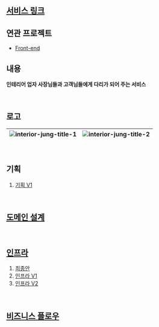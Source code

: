## [서비스 링크](http://interiorjung.shop/)

## 연관 프로젝트
- [Front-end](https://github.com/Taewoongjung/interior-front)

## 내용

**인테리어 업자 사장님들과 고객님들에게 다리가 되어 주는 서비스**

<br/>

## 로고

| ![interior-jung-title-1](https://github.com/Taewoongjung/interior/assets/70272679/d5005eea-5ee8-4275-85c0-464693684301) | ![interior-jung-title-2](https://github.com/Taewoongjung/interior/assets/70272679/3aafd383-5942-4002-a669-dbfe71241c3d) |
|---|---|

<br/>

## 기획

1. [기획 V1](https://github.com/Taewoongjung/interior/wiki/%EA%B8%B0%ED%9A%8D#v1)

<br/>

## [도메인 설계](https://github.com/Taewoongjung/interior/wiki/%EB%8F%84%EB%A9%94%EC%9D%B8-%EC%84%A4%EA%B3%84)

<br/>

## [인프라](https://github.com/Taewoongjung/interior/wiki/Infrastructure)

1. [최종안](https://github.com/Taewoongjung/interior/wiki/Infrastructure#%EC%B5%9C%EC%A2%85)
2. [인프라 V1](https://github.com/Taewoongjung/interior/assets/70272679/1f8eb412-7da5-4eee-a3ef-3705397b1d10)
3. [인프라 V2](https://github.com/Taewoongjung/interior/assets/70272679/1f8eb412-7da5-4eee-a3ef-3705397b1d10)

<br/>

## [비즈니스 플로우](https://github.com/Taewoongjung/interior/wiki/%ED%94%8C%EB%A1%9C%EC%9A%B0-%EB%8B%A4%EC%9D%B4%EC%96%B4%EA%B7%B8%EB%9E%A8)
